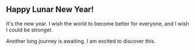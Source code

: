 ## Happy Lunar New Year!

It's the new year. I wish the world to become better for everyone, and I wish I could be stronger.

Another long journey is awaiting. I am excited to discover this.